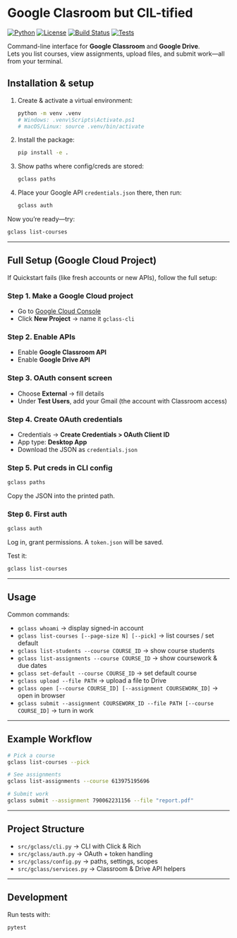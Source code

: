 # Google Clasroom but CIL-tified
[![Python](https://img.shields.io/badge/python-3.9%2B-blue.svg)](https://www.python.org/)
[![License](https://img.shields.io/badge/license-MIT-green.svg)](LICENSE)
[![Build Status](https://img.shields.io/badge/build-passing-brightgreen.svg)]()
[![Tests](https://img.shields.io/badge/tests-pytest-orange.svg)]()

Command-line interface for **Google Classroom** and **Google Drive**.  
Lets you list courses, view assignments, upload files, and submit work—all from your terminal.


## Installation & setup

1. Create & activate a virtual environment:
   ```bash
   python -m venv .venv
   # Windows: .venv\Scripts\Activate.ps1
   # macOS/Linux: source .venv/bin/activate
   ```

2. Install the package:
   ```bash
   pip install -e .
   ```

3. Show paths where config/creds are stored:
   ```bash
   gclass paths
   ```

4. Place your Google API `credentials.json` there, then run:
   ```bash
   gclass auth
   ```

Now you’re ready—try:
```bash
gclass list-courses
```

---

## Full Setup (Google Cloud Project)

If Quickstart fails (like fresh accounts or new APIs), follow the full setup:

### Step 1. Make a Google Cloud project
- Go to [Google Cloud Console](https://console.cloud.google.com)  
- Click **New Project** → name it `gclass-cli`

### Step 2. Enable APIs
- Enable **Google Classroom API**  
- Enable **Google Drive API**

### Step 3. OAuth consent screen
- Choose **External** → fill details  
- Under **Test Users**, add your Gmail (the account with Classroom access)  

### Step 4. Create OAuth credentials
- Credentials → **Create Credentials > OAuth Client ID**  
- App type: **Desktop App**  
- Download the JSON as `credentials.json`

### Step 5. Put creds in CLI config
```bash
gclass paths
```
Copy the JSON into the printed path.

### Step 6. First auth
```bash
gclass auth
```
Log in, grant permissions. A `token.json` will be saved.  

Test it:
```bash
gclass list-courses
```

---

## Usage

Common commands:

- `gclass whoami` → display signed-in account  
- `gclass list-courses [--page-size N] [--pick]` → list courses / set default  
- `gclass list-students --course COURSE_ID` → show course students  
- `gclass list-assignments --course COURSE_ID` → show coursework & due dates  
- `gclass set-default --course COURSE_ID` → set default course  
- `gclass upload --file PATH` → upload a file to Drive  
- `gclass open [--course COURSE_ID] [--assignment COURSEWORK_ID]` → open in browser  
- `gclass submit --assignment COURSEWORK_ID --file PATH [--course COURSE_ID]` → turn in work  

---

## Example Workflow

```bash
# Pick a course
gclass list-courses --pick

# See assignments
gclass list-assignments --course 613975195696

# Submit work
gclass submit --assignment 790062231156 --file "report.pdf"
```

---

## Project Structure

- `src/gclass/cli.py` → CLI with Click & Rich  
- `src/gclass/auth.py` → OAuth + token handling  
- `src/gclass/config.py` → paths, settings, scopes  
- `src/gclass/services.py` → Classroom & Drive API helpers  

---

## Development

Run tests with:
```bash
pytest
```
